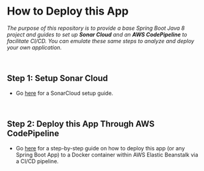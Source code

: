 # How to Deploy this App
*The purpose of this repository is to provide a base Spring Boot Java 8 project and guides to set up **Sonar Cloud** and an **AWS CodePipeline** to facilitate CI/CD.  You can emulate these same steps to analyze and deploy your own application.*

<br>

## Step 1: Setup Sonar Cloud
- Go [here](https://github.com/sophiagavrila/pipeline-demo/blob/main/how-to-deploy/sonar-cloud.md) for a SonarCloud setup guide.

<br>

## Step 2: Deploy this App Through AWS CodePipeline
- Go [here](https://github.com/sophiagavrila/pipeline-demo/blob/main/how-to-deploy/aws-codepipeline.md) for a step-by-step guide on how to deploy this app (or any Spring Boot App) to a Docker container within AWS Elastic Beanstalk via a CI/CD pipeline.
